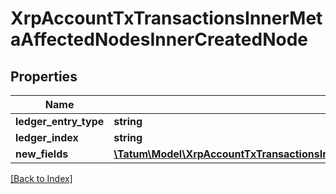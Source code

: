 # XrpAccountTxTransactionsInnerMetaAffectedNodesInnerCreatedNode

## Properties

Name | Type | Description | Notes
------------ | ------------- | ------------- | -------------
**ledger_entry_type** | **string** |  | [optional]
**ledger_index** | **string** |  | [optional]
**new_fields** | [**\Tatum\Model\XrpAccountTxTransactionsInnerMetaAffectedNodesInnerCreatedNodeNewFields**](XrpAccountTxTransactionsInnerMetaAffectedNodesInnerCreatedNodeNewFields.md) |  | [optional]

[[Back to Index]](../index.md)
